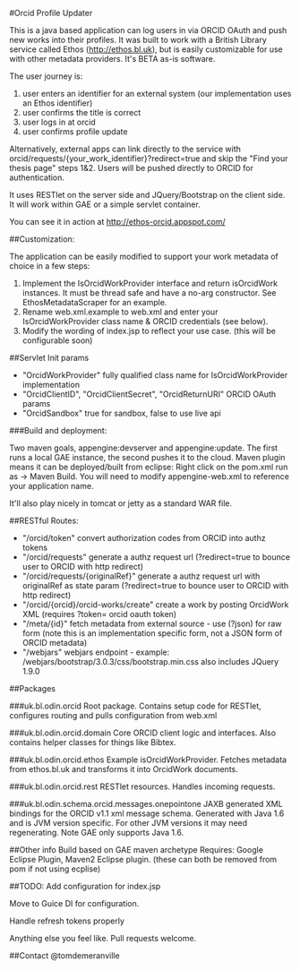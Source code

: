 #Orcid Profile Updater

This is a java based application can log users in via ORCID OAuth and push new works into their profiles.  It was built to work with a British Library service called Ethos (http://ethos.bl.uk), but is easily customizable for use with other metadata providers.  It's BETA as-is software.

The user journey is:

1. user enters an identifier for an external system (our implementation uses an Ethos identifier)
2. user confirms the title is correct
3. user logs in at orcid
4. user confirms profile update

Alternatively, external apps can link directly to the service with orcid/requests/{your_work_identifier}?redirect=true and skip the "Find your thesis page" steps 1&2.  Users will be pushed directly to ORCID for authentication.

It uses RESTlet on the server side and JQuery/Bootstrap on the client side.  It will work within GAE or a simple servlet container.

You can see it in action at http://ethos-orcid.appspot.com/

##Customization:

The application can be easily modified to support your work metadata of choice in a few steps:

1. Implement the IsOrcidWorkProvider interface and return isOrcidWork instances.  It must be thread safe and have a no-arg constructor.  See EthosMetadataScraper for an example.
2. Rename web.xml.example to web.xml and enter your IsOrcidWorkProvider class name & ORCID credentials (see below).
3. Modify the wording of index.jsp to reflect your use case. (this will be configurable soon)

##Servlet Init params

* "OrcidWorkProvider" fully qualified class name for IsOrcidWorkProvider implementation
* "OrcidClientID", "OrcidClientSecret", "OrcidReturnURI" ORCID OAuth params
* "OrcidSandbox" true for sandbox, false to use live api

###Build and deployment:

Two maven goals, appengine:devserver and appengine:update.  The first runs a local GAE instance, the second pushes it to the cloud.  Maven plugin means it can be deployed/built from eclipse: Right click on the pom.xml run as -> Maven Build.  You will need to modify appengine-web.xml to reference your application name.  

It'll also play nicely in tomcat or jetty as a standard WAR file.

##RESTful Routes:
	
* "/orcid/token" convert authorization codes from ORCID into authz tokens
* "/orcid/requests" generate a authz request url (?redirect=true to bounce user to ORCID with http redirect)
* "/orcid/requests/{originalRef}" generate a authz request url with originalRef as state param (?redirect=true to bounce user to ORCID with http redirect)
* "/orcid/{orcid}/orcid-works/create" create a work by posting OrcidWork XML (requires ?token= orcid oauth token) 
* "/meta/{id}" fetch metadata from external source - use (?json) for raw form (note this is an implementation specific form, not a JSON form of ORCID metadata)
* "/webjars" webjars endpoint - example: /webjars/bootstrap/3.0.3/css/bootstrap.min.css also includes JQuery 1.9.0

##Packages

###uk.bl.odin.orcid
Root package.  Contains setup code for RESTlet, configures routing and pulls configuration from web.xml

###uk.bl.odin.orcid.domain
Core ORCID client logic and interfaces.  Also contains helper classes for things like Bibtex.

###uk.bl.odin.orcid.ethos
Example isOrcidWorkProvider.  Fetches metadata from ethos.bl.uk and transforms it into OrcidWork documents.

###uk.bl.odin.orcid.rest
RESTlet resources.  Handles incoming requests.

###uk.bl.odin.schema.orcid.messages.onepointone
JAXB generated XML bindings for the ORCID v1.1 xml message schema.  Generated with Java 1.6 and is JVM version specific.  For other JVM versions it may need regenerating.  Note GAE only supports Java 1.6.

##Other info
Build based on GAE maven archetype
Requires: Google Eclipse Plugin, Maven2 Eclipse plugin. (these can both be removed from pom if not using ecplise)

##TODO:
Add configuration for index.jsp

Move to Guice DI for configuration.

Handle refresh tokens properly

Anything else you feel like.  Pull requests welcome.

##Contact
@tomdemeranville
